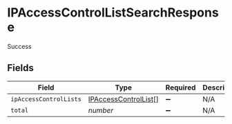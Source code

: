 # IPAccessControlListSearchResponse

Success


## Fields

| Field                                                               | Type                                                                | Required                                                            | Description                                                         |
| ------------------------------------------------------------------- | ------------------------------------------------------------------- | ------------------------------------------------------------------- | ------------------------------------------------------------------- |
| `ipAccessControlLists`                                              | [IPAccessControlList](../../models/shared/ipaccesscontrollist.md)[] | :heavy_minus_sign:                                                  | N/A                                                                 |
| `total`                                                             | *number*                                                            | :heavy_minus_sign:                                                  | N/A                                                                 |
